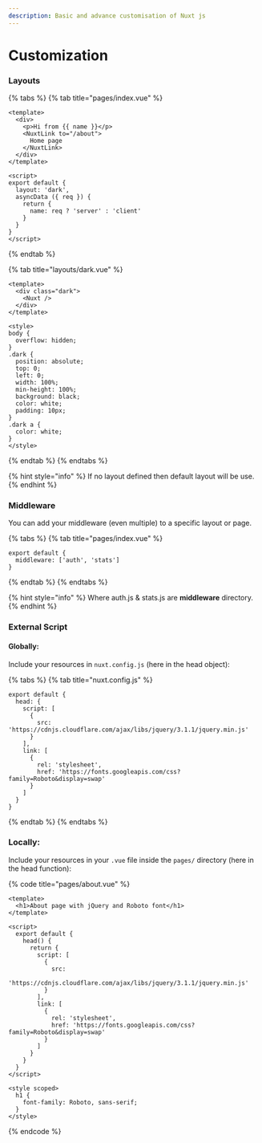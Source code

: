 ```yaml
---
description: Basic and advance customisation of Nuxt js
---
```


# Customization

### Layouts

{% tabs %}
{% tab title="pages/index.vue" %}
```text
<template>
  <div>
    <p>Hi from {{ name }}</p>
    <NuxtLink to="/about">
      Home page
    </NuxtLink>
  </div>
</template>

<script>
export default {
  layout: 'dark',
  asyncData ({ req }) {
    return {
      name: req ? 'server' : 'client'
    }
  }
}
</script>
```
{% endtab %}

{% tab title="layouts/dark.vue" %}
```
<template>
  <div class="dark">
    <Nuxt />
  </div>
</template>

<style>
body {
  overflow: hidden;
}
.dark {
  position: absolute;
  top: 0;
  left: 0;
  width: 100%;
  min-height: 100%;
  background: black;
  color: white;
  padding: 10px;
}
.dark a {
  color: white;
}
</style>
```
{% endtab %}
{% endtabs %}

{% hint style="info" %}
If no layout defined then default layout will be use.
{% endhint %}

### Middleware

You can add your middleware \(even multiple\) to a specific layout or page.

{% tabs %}
{% tab title="pages/index.vue" %}
```text
export default {
  middleware: ['auth', 'stats']
}
```
{% endtab %}
{% endtabs %}

{% hint style="info" %}
Where auth.js & stats.js are **middleware** directory.
{% endhint %}

### External Script

#### Globally:

Include your resources in `nuxt.config.js` \(here in the head object\):

{% tabs %}
{% tab title="nuxt.config.js" %}
```text
export default {
  head: {
    script: [
      {
        src: 'https://cdnjs.cloudflare.com/ajax/libs/jquery/3.1.1/jquery.min.js'
      }
    ],
    link: [
      {
        rel: 'stylesheet',
        href: 'https://fonts.googleapis.com/css?family=Roboto&display=swap'
      }
    ]
  }
}
```
{% endtab %}
{% endtabs %}

### Locally:

Include your resources in your `.vue` file inside the `pages/` directory \(here in the head function\):

{% code title="pages/about.vue" %}
```text
<template>
  <h1>About page with jQuery and Roboto font</h1>
</template>

<script>
  export default {
    head() {
      return {
        script: [
          {
            src:
              'https://cdnjs.cloudflare.com/ajax/libs/jquery/3.1.1/jquery.min.js'
          }
        ],
        link: [
          {
            rel: 'stylesheet',
            href: 'https://fonts.googleapis.com/css?family=Roboto&display=swap'
          }
        ]
      }
    }
  }
</script>

<style scoped>
  h1 {
    font-family: Roboto, sans-serif;
  }
</style>
```
{% endcode %}

